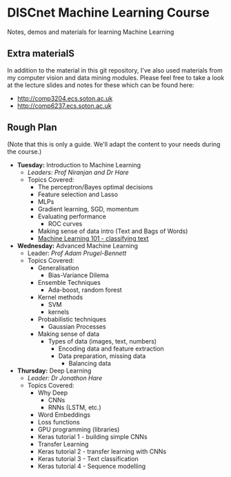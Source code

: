 # DISCnet Machine Learning Course
Notes, demos and materials for learning Machine Learning

## Extra materialS
In addition to the material in this git repository, I've also used materials from my computer vision and data mining modules. Please feel free to take a look at the lecture slides and notes for these which can be found here:

- http://comp3204.ecs.soton.ac.uk
- http://comp6237.ecs.soton.ac.uk

## Rough Plan
(Note that this is only a guide. We'll adapt the content to your needs during the course.)

- **Tuesday:** Introduction to Machine Learning
  + *Leaders: Prof Niranjan and Dr Hare*
  + Topics Covered:
    * The perceptron/Bayes optimal decisions
    * Feature selection and Lasso
    * MLPs
    * Gradient learning, SGD, momentum
    * Evaluating performance
      * ROC curves
    * Making sense of data intro (Text and Bags of Words)
    * [Machine Learning 101 - classifying text](https://github.com/jonhare/DISCnetMachineLearningCourse/blob/master/Tuesday/ml101-tutorial)
- **Wednesday:** Advanced Machine Learning
  + Leader: *Prof Adam Prugel-Bennett*
  + Topics Covered:
    * Generalisation
      * Bias-Variance Dilema
    * Ensemble Techniques
      * Ada-boost, random forest
    * Kernel methods
      * SVM
      * kernels
    * Probabilistic techniques
      * Gaussian Processes
    * Making sense of data
      * Types of data (images, text, numbers)
        - Encoding data and feature extraction
        - Data preparation, missing data
          - Balancing data
- **Thursday:** Deep Learning
  + *Leader: Dr Jonathon Hare*
  + Topics Covered:
    * Why Deep
      * CNNs
      * RNNs (LSTM, etc.)
    * Word Embeddings
    * Loss functions
    * GPU programming (libraries)
    * Keras tutorial 1 - building simple CNNs
    * Transfer Learning
    * Keras tutorial 2 - transfer learning with CNNs
    * Keras tutorial 3 - Text classification
    * Keras tutorial 4 - Sequence modelling    
